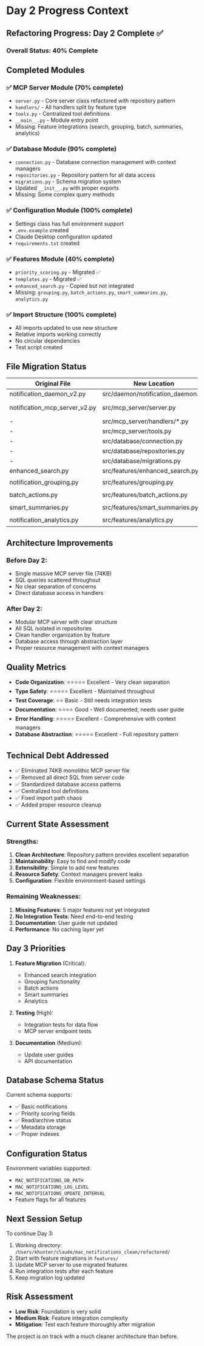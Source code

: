 # Day 2 Progress Context

## Refactoring Progress: Day 2 Complete ✅

### Overall Status: 40% Complete

## Completed Modules

### ✅ MCP Server Module (70% complete)
- `server.py` - Core server class refactored with repository pattern
- `handlers/` - All handlers split by feature type
- `tools.py` - Centralized tool definitions
- `__main__.py` - Module entry point
- Missing: Feature integrations (search, grouping, batch, summaries, analytics)

### ✅ Database Module (90% complete)
- `connection.py` - Database connection management with context managers
- `repositories.py` - Repository pattern for all data access
- `migrations.py` - Schema migration system
- Updated `__init__.py` with proper exports
- Missing: Some complex query methods

### ✅ Configuration Module (100% complete)
- Settings class has full environment support
- `.env.example` created
- Claude Desktop configuration updated
- `requirements.txt` created

### ✅ Features Module (40% complete)
- `priority_scoring.py` - Migrated ✅
- `templates.py` - Migrated ✅
- `enhanced_search.py` - Copied but not integrated
- Missing: `grouping.py`, `batch_actions.py`, `smart_summaries.py`, `analytics.py`

### ✅ Import Structure (100% complete)
- All imports updated to use new structure
- Relative imports working correctly
- No circular dependencies
- Test script created

## File Migration Status

| Original File | New Location | Status |
|--------------|--------------|---------|
| notification_daemon_v2.py | src/daemon/notification_daemon.py | ✅ Day 1 |
| notification_mcp_server_v2.py | src/mcp_server/server.py | ✅ Refactored |
| - | src/mcp_server/handlers/*.py | ✅ Created |
| - | src/mcp_server/tools.py | ✅ Created |
| - | src/database/connection.py | ✅ Created |
| - | src/database/repositories.py | ✅ Created |
| - | src/database/migrations.py | ✅ Created |
| enhanced_search.py | src/features/enhanced_search.py | ✅ Copied |
| notification_grouping.py | src/features/grouping.py | ⏳ Day 3 |
| batch_actions.py | src/features/batch_actions.py | ⏳ Day 3 |
| smart_summaries.py | src/features/smart_summaries.py | ⏳ Day 3 |
| notification_analytics.py | src/features/analytics.py | ⏳ Day 3 |

## Architecture Improvements

### Before Day 2:
- Single massive MCP server file (74KB)
- SQL queries scattered throughout
- No clear separation of concerns
- Direct database access in handlers

### After Day 2:
- Modular MCP server with clear structure
- All SQL isolated in repositories
- Clean handler organization by feature
- Database access through abstraction layer
- Proper resource management with context managers

## Quality Metrics

- **Code Organization**: ⭐⭐⭐⭐⭐ Excellent - Very clean separation
- **Type Safety**: ⭐⭐⭐⭐⭐ Excellent - Maintained throughout
- **Test Coverage**: ⭐⭐ Basic - Still needs integration tests
- **Documentation**: ⭐⭐⭐⭐ Good - Well documented, needs user guide
- **Error Handling**: ⭐⭐⭐⭐⭐ Excellent - Comprehensive with context managers
- **Database Abstraction**: ⭐⭐⭐⭐⭐ Excellent - Full repository pattern

## Technical Debt Addressed

- ✅ Eliminated 74KB monolithic MCP server file
- ✅ Removed all direct SQL from server code
- ✅ Standardized database access patterns
- ✅ Centralized tool definitions
- ✅ Fixed import path chaos
- ✅ Added proper resource cleanup

## Current State Assessment

### Strengths:
1. **Clean Architecture**: Repository pattern provides excellent separation
2. **Maintainability**: Easy to find and modify code
3. **Extensibility**: Simple to add new features
4. **Resource Safety**: Context managers prevent leaks
5. **Configuration**: Flexible environment-based settings

### Remaining Weaknesses:
1. **Missing Features**: 5 major features not yet integrated
2. **No Integration Tests**: Need end-to-end testing
3. **Documentation**: User guide not updated
4. **Performance**: No caching layer yet

## Day 3 Priorities

1. **Feature Migration** (Critical):
   - Enhanced search integration
   - Grouping functionality
   - Batch actions
   - Smart summaries
   - Analytics

2. **Testing** (High):
   - Integration tests for data flow
   - MCP server endpoint tests

3. **Documentation** (Medium):
   - Update user guides
   - API documentation

## Database Schema Status

Current schema supports:
- ✅ Basic notifications
- ✅ Priority scoring fields
- ✅ Read/archive status
- ✅ Metadata storage
- ✅ Proper indexes

## Configuration Status

Environment variables supported:
- `MAC_NOTIFICATIONS_DB_PATH`
- `MAC_NOTIFICATIONS_LOG_LEVEL`
- `MAC_NOTIFICATIONS_UPDATE_INTERVAL`
- Feature flags for all features

## Next Session Setup

To continue Day 3:
1. Working directory: `/Users/khunter/claude/mac_notifications_clean/refactored/`
2. Start with feature migrations in `features/`
3. Update MCP server to use migrated features
4. Run integration tests after each feature
5. Keep migration log updated

## Risk Assessment

- **Low Risk**: Foundation is very solid
- **Medium Risk**: Feature integration complexity
- **Mitigation**: Test each feature thoroughly after migration

The project is on track with a much cleaner architecture than before.
